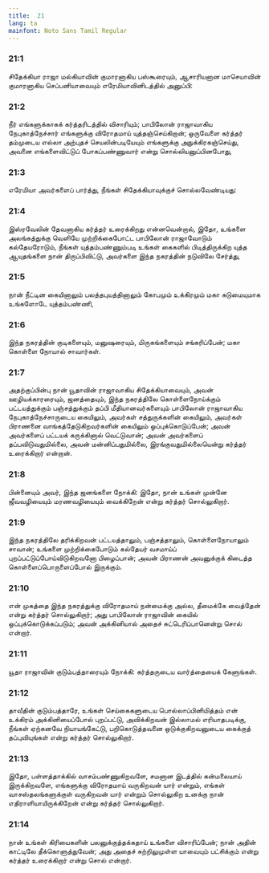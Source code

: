 ```yaml
---
title:  21
lang: ta
mainfont: Noto Sans Tamil Regular
---
```


###  21:1

சிதேக்கியா ராஜா மல்கியாவின் குமாரனாகிய பஸ்கூரையும், ஆசாரியனான மாசெயாவின் குமாரனாகிய செப்பனியாவையும் எரேமியாவினிடத்தில் அனுப்பி:

###  21:2

நீர் எங்களுக்காகக் கர்த்தரிடத்தில் விசாரியும்; பாபிலோன் ராஜாவாகிய நேபுகாத்நேச்சார் எங்களுக்கு விரோதமாய் யுத்தஞ்செய்கிறான்; ஒருவேளை கர்த்தர் தம்முடைய எல்லா அற்புதச் செயலின்படியேயும் எங்களுக்கு அநுக்கிரகஞ்செய்து, அவனை எங்களைவிட்டுப் போகப்பண்ணுவார் என்று சொல்லியனுப்பினபோது,

###  21:3

எரேமியா அவர்களைப் பார்த்து, நீங்கள் சிதேக்கியாவுக்குச் சொல்லவேண்டியது:

###  21:4

இஸ்ரவேலின் தேவனாகிய கர்த்தர் உரைக்கிறது என்னவென்றால், இதோ, உங்களை அலங்கத்துக்கு வெளியே முற்றிக்கைபோட்ட பாபிலோன் ராஜாவோடும் கல்தேயரோடும், நீங்கள் யுத்தம்பண்ணும்படி உங்கள் கைகளில் பிடித்திருக்கிற யுத்த ஆயுதங்களை நான் திருப்பிவிட்டு, அவர்களை இந்த நகரத்தின் நடுவிலே சேர்த்து,

###  21:5

நான் நீட்டின கையினாலும் பலத்தபுயத்தினாலும் கோபமும் உக்கிரமும் மகா கடுமையுமாக உங்களோடே யுத்தம்பண்ணி,

###  21:6

இந்த நகரத்தின் குடிகளையும், மனுஷரையும், மிருகங்களையும் சங்கரிப்பேன்; மகா கொள்ளை நோயால் சாவார்கள்.

###  21:7

அதற்குப்பின்பு நான் யூதாவின் ராஜாவாகிய சிதேக்கியாவையும், அவன் ஊழியக்காரரையும், ஜனத்தையும், இந்த நகரத்திலே கொள்ளைநோய்க்கும் பட்டயத்துக்கும் பஞ்சத்துக்கும் தப்பி மீதியானவர்களையும் பாபிலோன் ராஜாவாகிய நேபுகாத்நேச்சாருடைய கையிலும், அவர்கள் சத்துருக்களின் கையிலும், அவர்கள் பிராணனை வாங்கத்தேடுகிறவர்களின் கையிலும் ஒப்புக்கொடுப்பேன்; அவன் அவர்களைப் பட்டயக் கருக்கினால் வெட்டுவான்; அவன் அவர்களைப் தப்பவிடுவதுமில்லை, அவன் மன்னிப்பதுமில்லை, இரங்குவதுமில்லையென்று கர்த்தர் உரைக்கிறார் என்றான்.

###  21:8

பின்னையும் அவர், இந்த ஜனங்களை நோக்கி: இதோ, நான் உங்கள் முன்னே ஜீவவழியையும் மரணவழியையும் வைக்கிறேன் என்று கர்த்தர் சொல்லுகிறார்.

###  21:9

இந்த நகரத்திலே தரிக்கிறவன் பட்டயத்தாலும், பஞ்சத்தாலும், கொள்ளைநோயாலும் சாவான்; உங்களை முற்றிக்கைபோடும் கல்தேயர் வசமாய்ப் புறப்பட்டுப்போய்விடுகிறவனோ பிழைப்பான்; அவன் பிராணன் அவனுக்குக் கிடைத்த கொள்ளைப்பொருளைப்போல் இருக்கும்.

###  21:10

என் முகத்தை இந்த நகரத்துக்கு விரோதமாய் நன்மைக்கு அல்ல, தீமைக்கே வைத்தேன் என்று கர்த்தர் சொல்லுகிறார்; அது பாபிலோன் ராஜாவின் கையில் ஒப்புக்கொடுக்கப்படும்; அவன் அக்கினியால் அதைச் சுட்டெரிப்பானென்று சொல் என்றார்.

###  21:11

யூதா ராஜாவின் குடும்பத்தாரையும் நோக்கி: கர்த்தருடைய வார்த்தையைக் கேளுங்கள்.

###  21:12

தாவீதின் குடும்பத்தாரே, உங்கள் செய்கைகளுடைய பொல்லாப்பினிமித்தம் என் உக்கிரம் அக்கினியைப்போல் புறப்பட்டு, அவிக்கிறவன் இல்லாமல் எரியாதபடிக்கு, நீங்கள் ஏற்கனவே நியாயங்கேட்டு, பறிகொடுத்தவனை ஒடுக்குகிறவனுடைய கைக்குத் தப்புவியுங்கள் என்று கர்த்தர் சொல்லுகிறார்.

###  21:13

இதோ, பள்ளத்தாக்கில் வாசம்பண்ணுகிறவளே, சமனான இடத்தில் கன்மலையாய் இருக்கிறவளே, எங்களுக்கு விரோதமாய் வருகிறவன் யார் என்றும், எங்கள் வாசஸ்தலங்களுக்குள் வருகிறவன் யார் என்றும் சொல்லுகிற உனக்கு நான் எதிராளியாயிருக்கிறேன் என்று கர்த்தர் சொல்லுகிறார்.

###  21:14

நான் உங்கள் கிரியைகளின் பலனுக்குத்தக்கதாய் உங்களை விசாரிப்பேன்; நான் அதின் காட்டிலே தீக்கொளுத்துவேன்; அது அதைச் சுற்றிலுமுள்ள யாவையும் பட்சிக்கும் என்று கர்த்தர் உரைக்கிறார் என்று சொல் என்றார்.

